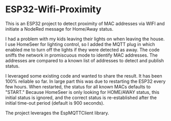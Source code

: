 # ESP32-Wifi-Proximity
This is an ESP32 project to detect proximity of MAC addresses via WIFI and initiate a NodeRed message for Home/Away status.

I had a problem with my kids leaving their lights on when leaving the house.  I use HomeSeer for lighting control, so I added the MQTT plug in which enabled me to turn off the lights if they were detected as away.  The code sniffs the network in promiscuous mode to identify MAC addresses.  The addresses are compared to a known list of addresses to detect and publish status. 

I leveraged some existing code and wanted to share the result.  It has been 100% reliable so far.  In large part this was due to restarting the ESP32 every few hours.  When restarted, the status for all known MACs defaults to "START."  Because HomeSeer is only looking for HOME/AWAY status, this initial status is ignored, and the correct status is re-established after the initial time-out period (default is 900 seconds).

The project leverages the EspMQTTClient library.
